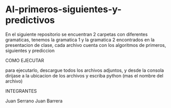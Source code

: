 # Al-primeros-siguientes-y-predictivos
En el siguiente repositorio se encuentran 2 carpetas con diferentes gramaticas, tenemos la gramatica 1 y la gramatica 2 encontrados en la presentacion de clase, cada archivo cuenta con los algoritmos de primeros, siguientes y prediccion


COMO EJECUTAR

para ejecutarlo, descargue todos los archivos adjuntos, y desde la consola dirijase a la ubicacion de los archivos y escriba python (mas el nombre del archivo)

INTEGRANTES

Juan Serrano
Juan Barrera
